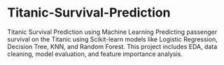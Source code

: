 # Titanic-Survival-Prediction
Titanic Survival Prediction using Machine Learning Predicting passenger survival on the Titanic using Scikit-learn models like Logistic Regression, Decision Tree, KNN, and Random Forest. This project includes EDA, data cleaning, model evaluation, and feature importance analysis.
